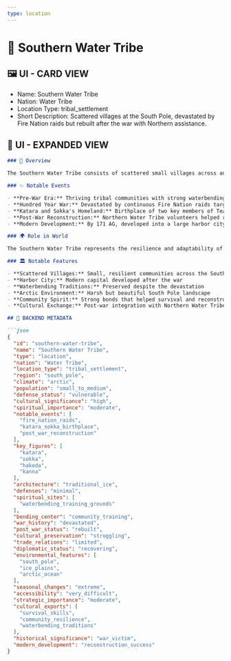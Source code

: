 ```yaml
---
type: location
---
```


# 🌊 Southern Water Tribe

## 🖼️ UI - CARD VIEW

- Name: Southern Water Tribe
- Nation: Water Tribe
- Location Type: tribal_settlement
- Short Description: Scattered villages at the South Pole, devastated by Fire Nation raids but rebuilt after the war with Northern assistance.

## 📖 UI - EXPANDED VIEW

```md
### 📖 Overview

The Southern Water Tribe consists of scattered small villages across an island at the South Pole. Devastated by a century of Fire Nation raids during the Hundred Year War, the tribe was on the brink of extinction by the war's end. However, after the war, volunteers from the Northern Water Tribe helped rebuild it, leading to a major expansion. By 171 AG, it had developed into a large harbor city as its capital.

### ✨ Notable Events

- **Pre-War Era:** Thriving tribal communities with strong waterbending traditions
- **Hundred Year War:** Devastated by continuous Fire Nation raids targeting waterbenders
- **Katara and Sokka's Homeland:** Birthplace of two key members of Team Avatar
- **Post-War Reconstruction:** Northern Water Tribe volunteers helped rebuild the devastated communities
- **Modern Development:** By 171 AG, developed into a large harbor city with significant infrastructure

### 🌍 Role in World

The Southern Water Tribe represents the resilience and adaptability of the Water Tribe people. Its struggle for survival during the war became a central theme, and its post-war revitalization showcases the world's healing and the strength of community bonds. The tribe's story demonstrates the importance of cultural preservation and mutual aid between communities.

### 🏛️ Notable Features

- **Scattered Villages:** Small, resilient communities across the South Pole
- **Harbor City:** Modern capital developed after the war
- **Waterbending Traditions:** Preserved despite the devastation
- **Arctic Environment:** Harsh but beautiful South Pole landscape
- **Community Spirit:** Strong bonds that helped survival and reconstruction
- **Cultural Exchange:** Post-war integration with Northern Water Tribe practices

## 🔧 BACKEND METADATA

```json
{
  "id": "southern-water-tribe",
  "name": "Southern Water Tribe",
  "type": "location",
  "nation": "Water Tribe",
  "location_type": "tribal_settlement",
  "region": "south_pole",
  "climate": "arctic",
  "population": "small_to_medium",
  "defense_status": "vulnerable",
  "cultural_significance": "high",
  "spiritual_importance": "moderate",
  "notable_events": [
    "fire_nation_raids",
    "katara_sokka_birthplace",
    "post_war_reconstruction"
  ],
  "key_figures": [
    "katara",
    "sokka",
    "hakoda",
    "kanna"
  ],
  "architecture": "traditional_ice",
  "defenses": "minimal",
  "spiritual_sites": [
    "waterbending_training_grounds"
  ],
  "bending_center": "community_training",
  "war_history": "devastated",
  "post_war_status": "rebuilt",
  "cultural_preservation": "struggling",
  "trade_relations": "limited",
  "diplomatic_status": "recovering",
  "environmental_features": [
    "south_pole",
    "ice_plains",
    "arctic_ocean"
  ],
  "seasonal_changes": "extreme",
  "accessibility": "very_difficult",
  "strategic_importance": "moderate",
  "cultural_exports": [
    "survival_skills",
    "community_resilience",
    "waterbending_traditions"
  ],
  "historical_significance": "war_victim",
  "modern_development": "reconstruction_success"
}
``` 
